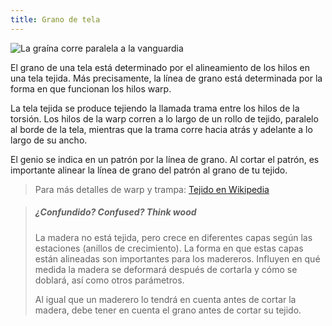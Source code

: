 ```yaml
---
title: Grano de tela
---
```


![La graína corre paralela a la vanguardia](fabric-grain.jpg)

El grano de una tela está determinado por el alineamiento de los hilos en una tela tejida. Más precisamente, la línea de grano está determinada por la forma en que funcionan los hilos warp.

La tela tejida se produce tejiendo la llamada trama entre los hilos de la torsión. Los hilos de la warp corren a lo largo de un rollo de tejido, paralelo al borde de la tela, mientras que la trama corre hacia atrás y adelante a lo largo de su ancho.

El genio se indica en un patrón por la línea de grano. Al cortar el patrón, es importante alinear la línea de grano del patrón al grano de tu tejido.

> Para más detalles de warp y trampa: [Tejido en Wikipedia](http://en.wikipedia.org/wiki/Weaving)

> ##### ¿Confundido? Confused? Think wood
>
> La madera no está tejida, pero crece en diferentes capas según las estaciones (anillos de crecimiento). La forma en que estas capas están alineadas son importantes para los madereros. Influyen en qué medida la madera se deformará después de cortarla y cómo se doblará, así como otros parámetros.
>
> Al igual que un maderero lo tendrá en cuenta antes de cortar la madera, debe tener en cuenta el grano antes de cortar su tejido.
